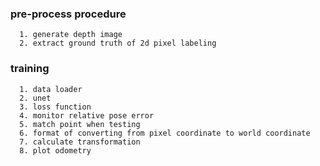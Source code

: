 ### pre-process procedure
      1. generate depth image
      2. extract ground truth of 2d pixel labeling
      
### training
      1. data loader
      2. unet
      3. loss function
      4. monitor relative pose error
      5. match point when testing 
      6. format of converting from pixel coordinate to world coordinate
      7. calculate transformation
      8. plot odometry
